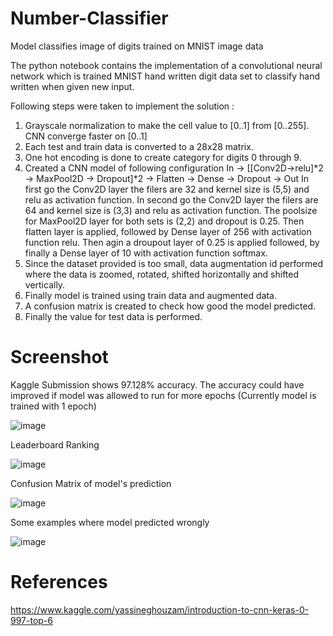 # Number-Classifier
Model classifies image of digits trained on MNIST image data

The python notebook contains the implementation of a convolutional neural network which is trained MNIST hand written digit data set to classify hand written when given new input.

Following steps were taken to implement the solution :
1. Grayscale normalization to make the cell value to [0..1] from [0..255]. CNN converge faster on [0..1]
2. Each test and train data is converted to a 28x28 matrix.
3. One hot encoding is done to create category for digits 0 through 9.
4. Created a CNN model of following configuration
    In -> [[Conv2D->relu]*2 -> MaxPool2D -> Dropout]*2 -> Flatten -> Dense -> Dropout -> Out
    In first go the Conv2D layer the filers are 32 and kernel size is (5,5) and relu as activation function.
    In second go the Conv2D layer the filers are 64 and kernel size is (3,3) and relu as activation function.
    The poolsize for MaxPool2D layer for both sets is (2,2) and dropout is 0.25.
    Then flatten layer is applied, followed by Dense layer of 256 with activation function relu.
    Then agin a droupout layer of 0.25 is applied followed, by finally a Dense layer of 10 with activation function softmax.
5. Since the dataset provided is too small, data augmentation id performed where the data is zoomed, rotated, shifted horizontally and shifted vertically.
6. Finally model is trained using train data and augmented data.
7. A confusion matrix is created to check how good the model predicted.
8. Finally the value for test data is performed.

# Screenshot

Kaggle Submission shows 97.128% accuracy. The accuracy could have improved if model was allowed to run for more epochs (Currently model is trained with 1 epoch)

![image](https://user-images.githubusercontent.com/16362957/54154199-5af77d80-4467-11e9-9066-da02c98f005d.png)

Leaderboard Ranking

![image](https://user-images.githubusercontent.com/16362957/54154231-6f3b7a80-4467-11e9-82d0-283d4e9ab2b9.png)

Confusion Matrix of model's prediction

![image](https://user-images.githubusercontent.com/16362957/54154306-9eea8280-4467-11e9-9fc2-06ca0d08f8ac.png)

Some examples where model predicted wrongly

![image](https://user-images.githubusercontent.com/16362957/54154355-bd507e00-4467-11e9-967e-6516c64ce6aa.png)

# References
https://www.kaggle.com/yassineghouzam/introduction-to-cnn-keras-0-997-top-6
